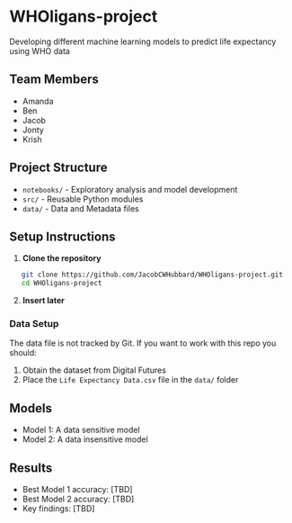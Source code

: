 # WHOligans-project
Developing different machine learning models to predict life expectancy using WHO data

## Team Members
* Amanda
* Ben
* Jacob
* Jonty
* Krish

## Project Structure
* `notebooks/` - Exploratory analysis and model development
* `src/` - Reusable Python modules
* `data/` - Data and Metadata files

## Setup Instructions

1. **Clone the repository**
```bash
   git clone https://github.com/JacobCWHubbard/WHOligans-project.git
   cd WHOligans-project
```

2. **Insert later**

### Data Setup
The data file is not tracked by Git. If you want to work with this repo you should:
1. Obtain the dataset from Digital Futures
2. Place the `Life Expectancy Data.csv` file in the `data/` folder

## Models
* Model 1: A data sensitive model
* Model 2: A data insensitive model

## Results
* Best Model 1 accuracy: [TBD]
* Best Model 2 accuracy: [TBD]
* Key findings: [TBD]
